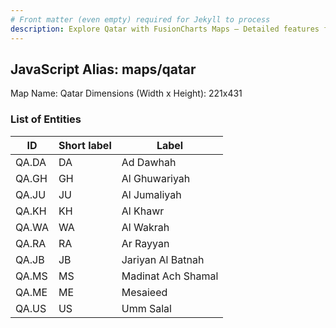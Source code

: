 ```yaml
---
# Front matter (even empty) required for Jekyll to process
description: Explore Qatar with FusionCharts Maps – Detailed features for seamless integration. Try now & enhance your data visualization today! 
---
```


## JavaScript Alias: maps/qatar

Map Name: Qatar
Dimensions (Width x Height): 221x431





### List of Entities

ID | Short label | Label
---|---|---|
QA.DA|DA|Ad Dawhah
QA.GH|GH|Al Ghuwariyah
QA.JU|JU|Al Jumaliyah
QA.KH|KH|Al Khawr
QA.WA|WA|Al Wakrah
QA.RA|RA|Ar Rayyan
QA.JB|JB|Jariyan Al Batnah
QA.MS|MS|Madinat Ach Shamal
QA.ME|ME|Mesaieed
QA.US|US|Umm Salal

